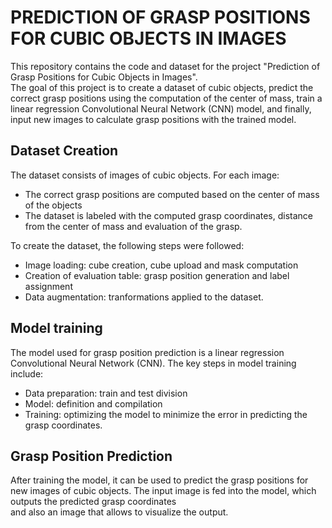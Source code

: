 # **PREDICTION OF GRASP POSITIONS FOR CUBIC OBJECTS IN IMAGES**

This repository contains the code and dataset for the project "Prediction of Grasp Positions for Cubic Objects in Images".  
The goal of this project is to create a dataset of cubic objects, predict the correct grasp positions using the computation of the
center of mass, train a linear regression Convolutional Neural Network (CNN) model, and finally, input new images to calculate grasp positions with the trained model.

## **Dataset Creation**

The dataset consists of images of cubic objects. For each image:
- The correct grasp positions are computed based on the center of mass of the objects
- The dataset is labeled with the computed grasp coordinates, distance from the center of mass and evaluation of the grasp.

To create the dataset, the following steps were followed:
- Image loading: cube creation, cube upload and mask computation
- Creation of evaluation table: grasp position generation and label assignment
- Data augmentation: tranformations applied to the dataset.

## **Model training**

The model used for grasp position prediction is a linear regression Convolutional Neural Network (CNN). The key steps in model training include:  
- Data preparation: train and test division
- Model: definition and compilation
- Training: optimizing the model to minimize the error in predicting the grasp coordinates.

## **Grasp Position Prediction**

After training the model, it can be used to predict the grasp positions for new images of cubic objects. The input image is fed into the model, which outputs the predicted grasp coordinates  
and also an image that allows to visualize the output.

